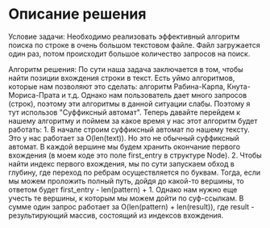 # Описание решения

Условие задачи: Необходимо реализовать эффективный алгоритм поиска по строке в очень большом текстовом файле. Файл загружается один раз, потом происходит большое количество запросов на поиск.

Алгоритм решения: По сути наша задача заключается в том, чтобы найти позиции вхождения строки в текст. Есть уймо алгоритмов, которые нам позволяют это сделать: алгоритм Рабина-Карпа, Кнута-Мориса-Прата и т.д. Однако нам пользователь дает много запросов (строк), поэтому эти алгоритмы в данной ситуации слабы. Поэтому я тут использов "Суффиксный автомат". Теперь давайте перейдем к нашему алгоритму и поймем за какое время у нас этот алгоритм будет работать:
                  1. В начале строим суффиксный автомат по нашему тексту. Это у нас работает за O(len(text)). Но это не обычный суффиксный автомат. В каждой вершине мы будем хранить окончание первого вхождения (в моем коде это поле first_entry в структуре Node).
                  2. Чтобы найти индекс первого вхождения, мы по сути запускаем обход в глубину, где переход по ребрам осуществляется по буквам. Тогда, если мы можем проложить полный путь, дойдя до какой-то вершины, то ответом будет first_entry - len(pattern) + 1. Однако нам нужно еще учесть те вершины, к которым мы можем дойти по суф-ссылкам. В сумме один запрос работает за O(len(pattern) + len(result)), где result - результирующий массив, состоящий из индексов вхождения.
                  
